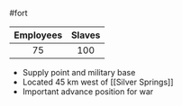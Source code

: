 #fort 

| Employees | Slaves |
| :-: | :-: |
| 75 | 100 |

- Supply point and military base
- Located 45 km west of [[Silver Springs]]
- Important advance position for war